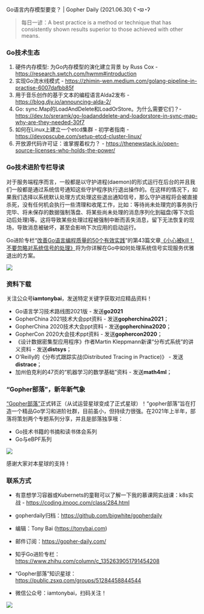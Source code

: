 Go语言内存模型要变？ | Gopher Daily (2021.06.30) ʕ◔ϖ◔ʔ

>每日一谚：A best practice is a method or technique that has consistently shown results superior to those achieved with other means.

### Go技术生态

1. 硬件内存模型: 为Go内存模型的演化建立背景 by Russ Cox - https://research.swtch.com/hwmm#introduction
2. 实现Go流水线模式 - https://zhimin-wen.medium.com/golang-pipeline-in-practise-6007dafbb85f
3. 用于音乐创作的基于文本的编程语言Alda2发布 - https://blog.djy.io/announcing-alda-2/
4. Go: sync.Map的LoadAndDelete和LoadOrStore。为什么需要它们？- https://dev.to/sreramk/go-loadanddelete-and-loadorstore-in-sync-map-why-are-they-needed-30f7
5. 如何在Linux上建立一个etcd集群 - 初学者指南 - https://devopscube.com/setup-etcd-cluster-linux/
6. 开放源代码许可证：谁掌握着权力？ - https://thenewstack.io/open-source-licenses-who-holds-the-power/

### Go技术进阶专栏导读

对于服务端程序而言，一般都是以守护进程(daemon)的形式运行在后台的并且我们一般都是通过系统信号通知这些守护程序执行退出操作的。在这样的情况下，如果我们选择以系统默认处理方式处理这些退出通知信号，那么守护进程将会被直接杀死，没有任何机会执行一些清理和收尾工作，比如：等待尚未处理完的事务执行完毕、将未保存的数据强制落盘、将某些尚未处理的消息序列化到磁盘(等下次启动后处理)等。这将导致某些处理过程被强制中断而丢失消息，留下无法恢复的现场，导致消息被破坏，甚至会影响下次应用的启动运行。

Go进阶专栏“[改善Go语⾔编程质量的50个有效实践](https://mp.weixin.qq.com/s/RThCEQOdytQxwrMP7XRTRw)”的第43篇文章[《小心被kill！不要忽略对系统信号的处理》](https://www.imooc.com/read/87/article/2473)将为你详解在Go中如何处理系统信号实现服务优雅退出的方案。

![](http://image.tonybai.com/img/202011/go-column-pgo-with-qr-and-text.png)


### 资料下载

关注公众号**iamtonybai**，发送特定关键字获取对应精品资料！

* Go语言学习技术路线图2021版 - 发送**go2021**
* GopherChina 2021技术大会ppt资料 - 发送**gopherchina2021**；
* GopherChina 2020技术大会ppt资料 - 发送**gopherchina2020**；
* GopherCon 2020大会技术ppt资料 - 发送**gophercon2020**；
* 《设计数据密集型应用程序》作者Martin Kleppmann新课“分布式系统”的讲义资料 - 发送**distsys**；
* O'Reilly的《分布式跟踪实战(Distributed Tracing in Practice)》 - 发送**distrace**；
* 加州伯克利的47页的“机器学习的数学基础”资料 - 发送**math4ml**；

### “Gopher部落”，新年新气象

[“Gopher部落”](https://mp.weixin.qq.com/s/jUqAL7hf2GmMun64BJufEA)正式转正（从试运营星球变成了正式星球）！“gopher部落”旨在打造一个精品Go学习和进阶社群，目前虽小，但持续力很强。在2021年上半年，部落将策划两个专题系列分享，并且是部落独享哦：

* Go技术书籍的书摘和读书体会系列
* Go与eBPF系列

![](http://image.tonybai.com/img/202103/gopher-tribe-zsxq-card.png)

感谢大家对本星球的支持！

### 联系方式

* 有意想学习容器或Kubernets的童鞋可以了解一下我的慕课网实战课：k8s实战 - https://coding.imooc.com/class/284.html
* gopherdaily归档：https://github.com/bigwhite/gopherdaily

* 编辑：Tony Bai (https://tonybai.com)
* 邮件订阅：https://gopher-daily.com/
* 知乎Go进阶专栏：https://www.zhihu.com/column/c_1352639051791454208
* “Gopher部落”知识星球：https://public.zsxq.com/groups/51284458844544
* 微信公众号：iamtonybai，扫码关注！

![](http://image.tonybai.com/img/202011/qrcode_for_iamtonybai.jpg)

